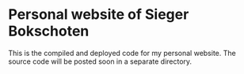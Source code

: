 # Personal website of Sieger Bokschoten
This is the compiled and deployed code for my personal website. The source code will be posted soon in a separate directory.


